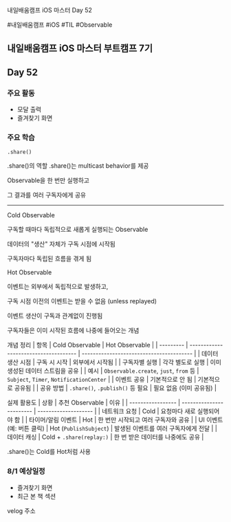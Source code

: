 
내일배움캠프 iOS 마스터 Day 52

#내일배움캠프 #iOS #TIL #Observable
## 내일배움캠프 iOS 마스터 부트캠프 7기

## Day 52

### 주요 활동
- 모달 출력
- 즐겨찾기 화면

### 주요 학습

`.share()`

.share()의 역할
.share()는 multicast behavior를 제공

Observable을 한 번만 실행하고

그 결과를 여러 구독자에게 공유

---

Cold Observable

구독할 때마다 독립적으로 새롭게 실행되는 Observable

데이터의 "생산" 자체가 구독 시점에 시작됨

구독자마다 독립된 흐름을 겪게 됨

Hot Observable

이벤트는 외부에서 독립적으로 발생하고,

구독 시점 이전의 이벤트는 받을 수 없음 (unless replayed)

이벤트 생산이 구독과 관계없이 진행됨

구독자들은 이미 시작된 흐름에 나중에 들어오는 개념

개념 정리
| 항목        | Cold Observable                       | Hot Observable                           |
| --------- | ------------------------------------- | ---------------------------------------- |
| 데이터 생산 시점 | 구독 시 시작                               | 외부에서 시작됨                                 |
| 구독자별 실행   | 각각 별도로 실행                             | 이미 생성된 데이터 스트림을 공유                       |
| 예시        | `Observable.create`, `just`, `from` 등 | `Subject`, `Timer`, `NotificationCenter` |
| 이벤트 공유    | 기본적으로 안 됨                             | 기본적으로 공유됨                                |
| 공유 방법     | `.share()`, `.publish()` 등 필요         | 필요 없음 (이미 공유됨)                           |

실제 활용도
| 상황                | 추천 Observable            | 이유                   |
| ----------------- | ------------------------ | -------------------- |
| 네트워크 요청           | Cold                     | 요청마다 새로 실행되어야 함      |
| 타이머/알림 이벤트        | Hot                      | 한 번만 시작되고 여러 구독자와 공유 |
| UI 이벤트 (예: 버튼 클릭) | Hot (`PublishSubject`)   | 발생된 이벤트를 여러 구독자에게 전달 |
| 데이터 캐싱            | Cold + `.share(replay:)` | 한 번 받은 데이터를 나중에도 공유  |

.share()는 Cold를 Hot처럼 사용

### 8/1 예상일정
- 즐겨찾기 화면
- 최근 본 책 섹션


velog 주소    
